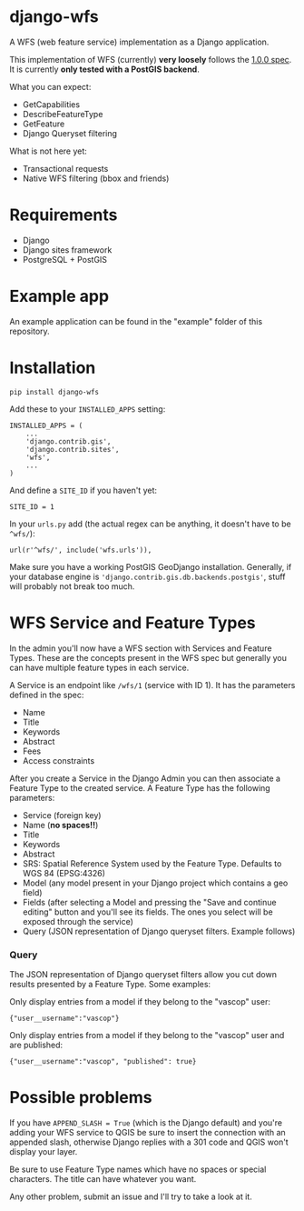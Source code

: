 # django-wfs
A WFS (web feature service) implementation as a Django application.

This implementation of WFS (currently) **very loosely** follows the [1.0.0 spec](http://www.opengeospatial.org/standards/wfs). It is currently **only tested with a PostGIS backend**.

What you can expect:
- GetCapabilities
- DescribeFeatureType
- GetFeature
- Django Queryset filtering

What is not here yet:
- Transactional requests
- Native WFS filtering (bbox and friends)

# Requirements
- Django
- Django sites framework
- PostgreSQL + PostGIS

# Example app
An example application can be found in the "example" folder of this repository.

# Installation

    pip install django-wfs

Add these to your `INSTALLED_APPS` setting:

    INSTALLED_APPS = (
        ...
        'django.contrib.gis',
        'django.contrib.sites',
        'wfs',
        ...
    )

And define a `SITE_ID` if you haven't yet:

    SITE_ID = 1

In your `urls.py` add (the actual regex can be anything, it doesn't have to be `^wfs/`):

    url(r'^wfs/', include('wfs.urls')),


Make sure you have a working PostGIS GeoDjango installation. Generally, if your database engine is `'django.contrib.gis.db.backends.postgis'`, stuff will probably not break too much. 

# WFS Service and Feature Types

In the admin you'll now have a WFS section with Services and Feature Types. These are the concepts present in the WFS spec but generally you can have multiple feature types in each service.

A Service is an endpoint like `/wfs/1` (service with ID 1). It has the parameters defined in the spec:

- Name
- Title
- Keywords
- Abstract
- Fees
- Access constraints

After you create a Service in the Django Admin you can then associate a Feature Type to the created service. A Feature Type has the following parameters:
- Service (foreign key)
- Name (**no spaces!!**)
- Title
- Keywords
- Abstract
- SRS: Spatial Reference System used by the Feature Type. Defaults to WGS 84 (EPSG:4326)
- Model (any model present in your Django project which contains a geo field)
- Fields (after selecting a Model and pressing the "Save and continue editing" button and you'll see its fields. The ones you select will be exposed through the service)
- Query (JSON representation of Django queryset filters. Example follows)

### Query

The JSON representation of Django queryset filters allow you cut down results presented by a Feature Type. Some examples:

Only display entries from a model if they belong to the "vascop" user:

    {"user__username":"vascop"}

Only display entries from a model if they belong to the "vascop" user and are published:

    {"user__username":"vascop", "published": true}


# Possible problems

If you have `APPEND_SLASH = True` (which is the Django default) and you're adding your WFS service to QGIS be sure to insert the connection with an appended slash, otherwise Django replies with a 301 code and QGIS won't display your layer.

Be sure to use Feature Type names which have no spaces or special characters. The title can have whatever you want.

Any other problem, submit an issue and I'll try to take a look at it.


